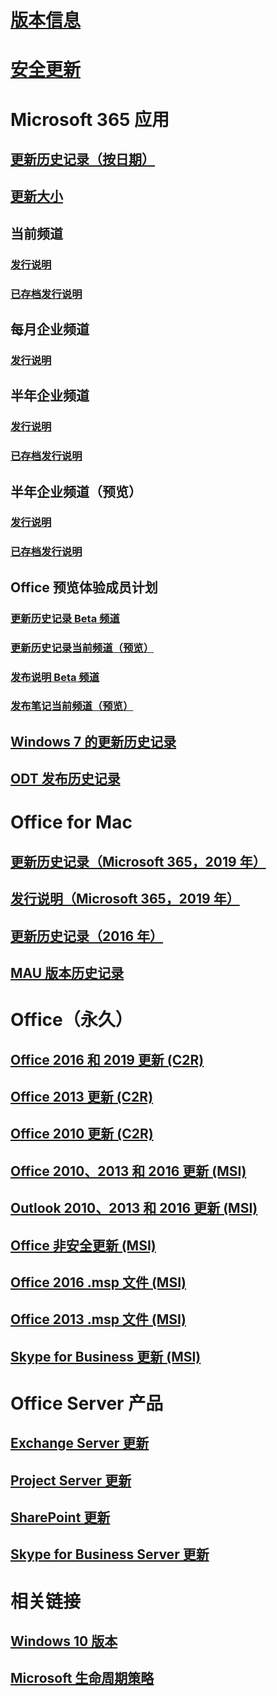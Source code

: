 # [版本信息](release-notes-microsoft365-apps.md)
# [安全更新](microsoft365-apps-security-updates.md)
# Microsoft 365 应用
## [更新历史记录（按日期）](update-history-microsoft365-apps-by-date.md)
## [更新大小](download-sizes-microsoft365-apps-updates.md)

## 当前频道
### [发行说明](current-channel.md)
### [已存档发行说明](monthly-channel-archived.md)

## 每月企业频道
### [发行说明](monthly-enterprise-channel.md)

## 半年企业频道
### [发行说明](semi-annual-enterprise-channel.md)
### [已存档发行说明](semi-annual-enterprise-channel-archived.md)



## 半年企业频道（预览）
### [发行说明](semi-annual-enterprise-channel-preview.md)
### [已存档发行说明](semi-annual-enterprise-channel-preview-archived.md)



## Office 预览体验成员计划  
### [更新历史记录 Beta 频道](Update-history-beta-channel.md)
### [更新历史记录当前频道（预览）](update-history-current-channel-preview.md)
### [发布说明 Beta 频道](beta-channel.md)
### [发布笔记当前频道（预览）](current-channel-preview.md)

## [Windows 7 的更新历史记录](update-history-office-Win7.md)

## [ODT 发布历史记录](ODT-release-history.md)

# Office for Mac
## [更新历史记录（Microsoft 365，2019 年）](update-history-office-for-mac.md)
## [发行说明（Microsoft 365，2019 年）](release-notes-office-for-mac.md)
## [更新历史记录（2016 年）](release-notes-office-2016-mac.md)
## [MAU 版本历史记录](release-history-microsoft-autoupdate.md)

# Office（永久）
## [Office 2016 和 2019 更新 (C2R)](update-history-office-2019.md)
## [Office 2013 更新 (C2R)](update-history-office-2013.md)
## [Office 2010 更新 (C2R)](update-history-office-2010-click-to-run.md)
## [Office 2010、2013 和 2016 更新 (MSI)](office-updates-msi.md)
## [Outlook 2010、2013 和 2016 更新 (MSI)](outlook-updates-msi.md)
## [Office 非安全更新 (MSI)](office-MSI-non-security-updates.md)
## [Office 2016 .msp 文件 (MSI)](msp-files-office-2016.md)
## [Office 2013 .msp 文件 (MSI)](msp-files-office-2013.md)
## [Skype for Business 更新 (MSI)](https://docs.microsoft.com/SkypeForBusiness/sfb-client-updates)

# Office Server 产品
## [Exchange Server 更新](https://docs.microsoft.com/Exchange/new-features/build-numbers-and-release-dates)
## [Project Server 更新](project-server-updates.md)
## [SharePoint 更新](sharepoint-updates.md)
## [Skype for Business Server 更新](https://docs.microsoft.com/SkypeForBusiness/sfb-server-updates)

# 相关链接
## [Windows 10 版本](https://aka.ms/windows/releaseinfo)
## [Microsoft 生命周期策略](https://support.microsoft.com/lifecycle)

